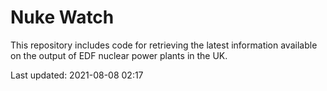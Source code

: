 # Nuke Watch

This repository includes code for retrieving the latest information available on the output of EDF nuclear power plants in the UK.

Last updated: 2021-08-08 02:17
